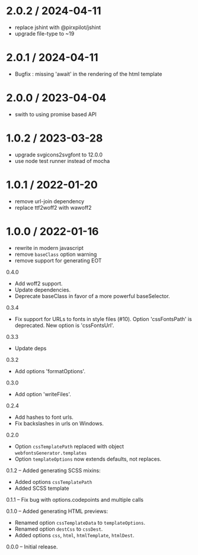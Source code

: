 
2.0.2 / 2024-04-11
==================

 * replace jshint with @pirxpilot/jshint
 * upgrade file-type to ~19

2.0.1 / 2024-04-11
==================

 * Bugfix : missing 'await' in the rendering of the html template

2.0.0 / 2023-04-04
==================

 * swith to using promise based API

1.0.2 / 2023-03-28
==================

 * upgrade svgicons2svgfont to 12.0.0
 * use node test runner instead of mocha

1.0.1 / 2022-01-20
==================

 * remove url-join dependency
 * replace ttf2woff2 with wawoff2

1.0.0 / 2022-01-16
==================

 * rewrite in modern javascript
 * remove `baseClass` option warning
 * remove support for generating EOT

0.4.0

* Add woff2 support.
* Update dependencies.
* Deprecate baseClass in favor of a more powerful baseSelector.

0.3.4

* Fix support for URLs to fonts in style files (#10).
	Option 'cssFontsPath' is deprecated. New option is 'cssFontsUrl'.

0.3.3

* Update deps

0.3.2

* Add options 'formatOptions'.

0.3.0

* Add option 'writeFiles'.

0.2.4

* Add hashes to font urls.
* Fix backslashes in urls on Windows.

0.2.0

* Option `cssTemplatePath` replaced with object `webfontsGenerator.templates`
* Option `templateOptions` now extends defaults, not replaces.

0.1.2 &ndash; Added generating SCSS mixins:

* Added options `cssTemplatePath`
* Added SCSS template

0.1.1 &ndash; Fix bug with options.codepoints and multiple calls

0.1.0 &ndash; Added generating HTML previews:

* Renamed option `cssTemplateData` to `templateOptions`.
* Renamed option `destCss` to `cssDest`.
* Added options `css`, `html`, `htmlTemplate`, `htmlDest`.

0.0.0 &ndash; Initial release.
